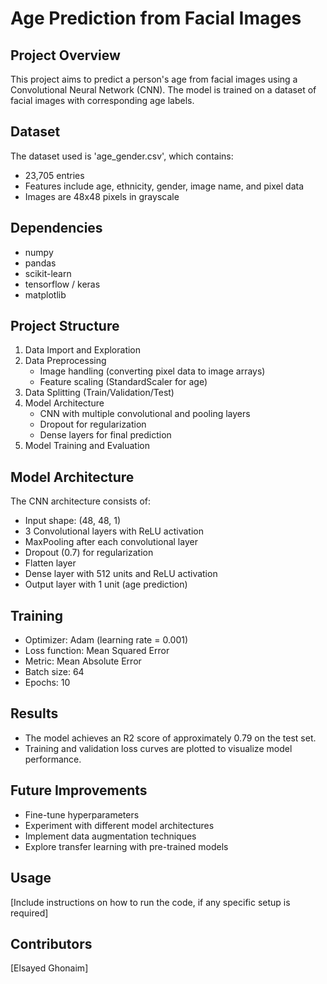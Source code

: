 # Age Prediction from Facial Images

## Project Overview

This project aims to predict a person's age from facial images using a Convolutional Neural Network (CNN). The model is trained on a dataset of facial images with corresponding age labels.

## Dataset

The dataset used is 'age_gender.csv', which contains:
- 23,705 entries
- Features include age, ethnicity, gender, image name, and pixel data
- Images are 48x48 pixels in grayscale

## Dependencies

- numpy
- pandas
- scikit-learn
- tensorflow / keras
- matplotlib

## Project Structure

1. Data Import and Exploration
2. Data Preprocessing
   - Image handling (converting pixel data to image arrays)
   - Feature scaling (StandardScaler for age)
3. Data Splitting (Train/Validation/Test)
4. Model Architecture
   - CNN with multiple convolutional and pooling layers
   - Dropout for regularization
   - Dense layers for final prediction
5. Model Training and Evaluation

## Model Architecture

The CNN architecture consists of:
- Input shape: (48, 48, 1)
- 3 Convolutional layers with ReLU activation
- MaxPooling after each convolutional layer
- Dropout (0.7) for regularization
- Flatten layer
- Dense layer with 512 units and ReLU activation
- Output layer with 1 unit (age prediction)

## Training

- Optimizer: Adam (learning rate = 0.001)
- Loss function: Mean Squared Error
- Metric: Mean Absolute Error
- Batch size: 64
- Epochs: 10

## Results

- The model achieves an R2 score of approximately 0.79 on the test set.
- Training and validation loss curves are plotted to visualize model performance.

## Future Improvements

- Fine-tune hyperparameters
- Experiment with different model architectures
- Implement data augmentation techniques
- Explore transfer learning with pre-trained models

## Usage

[Include instructions on how to run the code, if any specific setup is required]

## Contributors

[Elsayed Ghonaim]
